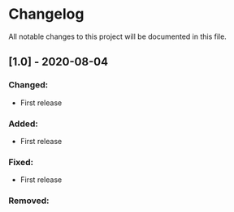 # Changelog
All notable changes to this project will be documented in this file.

## [1.0] - 2020-08-04

### Changed:
- First release

### Added:
- First release

### Fixed:
- First release

### Removed:

